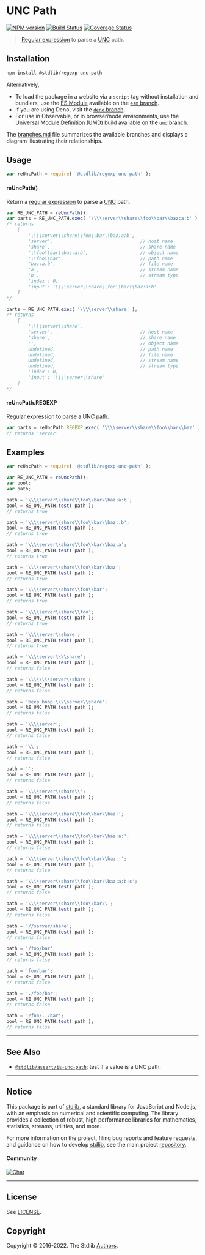 <!--

@license Apache-2.0

Copyright (c) 2018 The Stdlib Authors.

Licensed under the Apache License, Version 2.0 (the "License");
you may not use this file except in compliance with the License.
You may obtain a copy of the License at

   http://www.apache.org/licenses/LICENSE-2.0

Unless required by applicable law or agreed to in writing, software
distributed under the License is distributed on an "AS IS" BASIS,
WITHOUT WARRANTIES OR CONDITIONS OF ANY KIND, either express or implied.
See the License for the specific language governing permissions and
limitations under the License.

-->

# UNC Path

[![NPM version][npm-image]][npm-url] [![Build Status][test-image]][test-url] [![Coverage Status][coverage-image]][coverage-url] <!-- [![dependencies][dependencies-image]][dependencies-url] -->

> [Regular expression][regexp] to parse a [UNC][unc] path.

<section class="installation">

## Installation

```bash
npm install @stdlib/regexp-unc-path
```

Alternatively,

-   To load the package in a website via a `script` tag without installation and bundlers, use the [ES Module][es-module] available on the [`esm` branch][esm-url].
-   If you are using Deno, visit the [`deno` branch][deno-url].
-   For use in Observable, or in browser/node environments, use the [Universal Module Definition (UMD)][umd] build available on the [`umd` branch][umd-url].

The [branches.md][branches-url] file summarizes the available branches and displays a diagram illustrating their relationships.

</section>

<section class="usage">

## Usage

```javascript
var reUncPath = require( '@stdlib/regexp-unc-path' );
```

#### reUncPath()

Return a [regular expression][regexp] to parse a [UNC][unc] path. 

```javascript
var RE_UNC_PATH = reUncPath();
var parts = RE_UNC_PATH.exec( '\\\\server\\share\\foo\\bar\\baz:a:b' );
/* returns
    [
        '\\\\server\\share\\foo\\bar\\baz:a:b',
        'server',                                // host name
        'share',                                 // share name
        '\\foo\\bar\\baz:a:b',                   // object name
        '\\foo\\bar',                            // path name
        'baz:a:b',                               // file name
        'a',                                     // stream name
        'b',                                     // stream type
        'index': 0,
        'input': '\\\\server\\share\\foo\\bar\\baz:a:b'
    ]
*/

parts = RE_UNC_PATH.exec( '\\\\server\\share' );
/* returns
    [
        '\\\\server\\share',
        'server',                                // host name
        'share',                                 // share name
        '',                                      // object name
        undefined,                               // path name
        undefined,                               // file name
        undefined,                               // stream name
        undefined,                               // stream type
        'index': 0,
        'input': '\\\\server\\share'
    ]
*/
```

#### reUncPath.REGEXP

[Regular expression][regexp] to parse a [UNC][unc] path. 

```javascript
var parts = reUncPath.REGEXP.exec( '\\\\server\\share\\foo\\bar\\baz' )[ 1 ];
// returns 'server'
```

</section>

<!-- /.usage -->

<section class="examples">

## Examples

<!-- eslint no-undef: "error" -->

```javascript
var reUncPath = require( '@stdlib/regexp-unc-path' );

var RE_UNC_PATH = reUncPath();
var bool;
var path;

path = '\\\\server\\share\\foo\\bar\\baz:a:b';
bool = RE_UNC_PATH.test( path );
// returns true

path = '\\\\server\\share\\foo\\bar\\baz::b';
bool = RE_UNC_PATH.test( path );
// returns true

path = '\\\\server\\share\\foo\\bar\\baz:a';
bool = RE_UNC_PATH.test( path );
// returns true

path = '\\\\server\\share\\foo\\bar\\baz';
bool = RE_UNC_PATH.test( path );
// returns true

path = '\\\\server\\share\\foo\\bar';
bool = RE_UNC_PATH.test( path );
// returns true

path = '\\\\server\\share\\foo';
bool = RE_UNC_PATH.test( path );
// returns true

path = '\\\\server\\share';
bool = RE_UNC_PATH.test( path );
// returns true

path = '\\\\server\\\\share';
bool = RE_UNC_PATH.test( path );
// returns false

path = '\\\\\\\\server\\share';
bool = RE_UNC_PATH.test( path );
// returns false

path = 'beep boop \\\\server\\share';
bool = RE_UNC_PATH.test( path );
// returns false

path = '\\\\server';
bool = RE_UNC_PATH.test( path );
// returns false

path = '\\';
bool = RE_UNC_PATH.test( path );
// returns false

path = '';
bool = RE_UNC_PATH.test( path );
// returns false

path = '\\\\server\\share\\';
bool = RE_UNC_PATH.test( path );
// returns false

path = '\\\\server\\share\\foo\\bar\\baz:';
bool = RE_UNC_PATH.test( path );
// returns false

path = '\\\\server\\share\\foo\\bar\\baz:a:';
bool = RE_UNC_PATH.test( path );
// returns false

path = '\\\\server\\share\\foo\\bar\\baz::';
bool = RE_UNC_PATH.test( path );
// returns false

path = '\\\\server\\share\\foo\\bar\\baz:a:b:c';
bool = RE_UNC_PATH.test( path );
// returns false

path = '\\\\server\\share\\foo\\bar\\';
bool = RE_UNC_PATH.test( path );
// returns false

path = '//server/share';
bool = RE_UNC_PATH.test( path );
// returns false

path = '/foo/bar';
bool = RE_UNC_PATH.test( path );
// returns false

path = 'foo/bar';
bool = RE_UNC_PATH.test( path );
// returns false

path = './foo/bar';
bool = RE_UNC_PATH.test( path );
// returns false

path = '/foo/../bar';
bool = RE_UNC_PATH.test( path );
// returns false
```

</section>

<!-- /.examples -->

<!-- Section for related `stdlib` packages. Do not manually edit this section, as it is automatically populated. -->

<section class="related">

* * *

## See Also

-   <span class="package-name">[`@stdlib/assert/is-unc-path`][@stdlib/assert/is-unc-path]</span><span class="delimiter">: </span><span class="description">test if a value is a UNC path.</span>

</section>

<!-- /.related -->

<!-- Section for all links. Make sure to keep an empty line after the `section` element and another before the `/section` close. -->


<section class="main-repo" >

* * *

## Notice

This package is part of [stdlib][stdlib], a standard library for JavaScript and Node.js, with an emphasis on numerical and scientific computing. The library provides a collection of robust, high performance libraries for mathematics, statistics, streams, utilities, and more.

For more information on the project, filing bug reports and feature requests, and guidance on how to develop [stdlib][stdlib], see the main project [repository][stdlib].

#### Community

[![Chat][chat-image]][chat-url]

---

## License

See [LICENSE][stdlib-license].


## Copyright

Copyright &copy; 2016-2022. The Stdlib [Authors][stdlib-authors].

</section>

<!-- /.stdlib -->

<!-- Section for all links. Make sure to keep an empty line after the `section` element and another before the `/section` close. -->

<section class="links">

[npm-image]: http://img.shields.io/npm/v/@stdlib/regexp-unc-path.svg
[npm-url]: https://npmjs.org/package/@stdlib/regexp-unc-path

[test-image]: https://github.com/stdlib-js/regexp-unc-path/actions/workflows/test.yml/badge.svg?branch=main
[test-url]: https://github.com/stdlib-js/regexp-unc-path/actions/workflows/test.yml?query=branch:main

[coverage-image]: https://img.shields.io/codecov/c/github/stdlib-js/regexp-unc-path/main.svg
[coverage-url]: https://codecov.io/github/stdlib-js/regexp-unc-path?branch=main

<!--

[dependencies-image]: https://img.shields.io/david/stdlib-js/regexp-unc-path.svg
[dependencies-url]: https://david-dm.org/stdlib-js/regexp-unc-path/main

-->

[chat-image]: https://img.shields.io/gitter/room/stdlib-js/stdlib.svg
[chat-url]: https://gitter.im/stdlib-js/stdlib/

[stdlib]: https://github.com/stdlib-js/stdlib

[stdlib-authors]: https://github.com/stdlib-js/stdlib/graphs/contributors

[umd]: https://github.com/umdjs/umd
[es-module]: https://developer.mozilla.org/en-US/docs/Web/JavaScript/Guide/Modules

[deno-url]: https://github.com/stdlib-js/regexp-unc-path/tree/deno
[umd-url]: https://github.com/stdlib-js/regexp-unc-path/tree/umd
[esm-url]: https://github.com/stdlib-js/regexp-unc-path/tree/esm
[branches-url]: https://github.com/stdlib-js/regexp-unc-path/blob/main/branches.md

[stdlib-license]: https://raw.githubusercontent.com/stdlib-js/regexp-unc-path/main/LICENSE

[regexp]: https://developer.mozilla.org/en-US/docs/Web/JavaScript/Guide/Regular_Expressions

[unc]: https://msdn.microsoft.com/en-us/library/gg465305.aspx

<!-- <related-links> -->

[@stdlib/assert/is-unc-path]: https://github.com/stdlib-js/assert-is-unc-path

<!-- </related-links> -->

</section>

<!-- /.links -->
